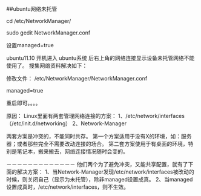 ##ubuntu网络未托管

cd /etc/NetworkManager/

sudo gedit NetworkManager.conf

设置managed=true

ubuntu11.10 开机进入 ubuntu系统 后右上角的网络连接显示设备未托管网络不能使用了。
搜集网络资料解决如下：

修改文件：
/etc/NetworkManager/NetworkManager.conf

managed=true

重启即可。。。。

原因：
Linux里面有两套管理网络连接的方案：
1、/etc/network/interfaces（/etc/init.d/networking）
2、Network-Manager

两套方案是冲突的，不能同时共存。
第一个方案适用于没有X的环境，如：服务器；或者那些完全不需要改动连接的场合。
第二套方案使用于有桌面的环境，特别是笔记本，搬来搬去，网络连接情况随时会变的。

－－－－－－－－－－－－－
他们两个为了避免冲突，又能共享配置，就有了下面的解决方案：
1、当Network-Manager发现/etc/network/interfaces被改动的时候，则关闭自己（显示为未托管），除非managed设置成真。
2、当managed设置成真时，/etc/network/interfaces，则不生效。
